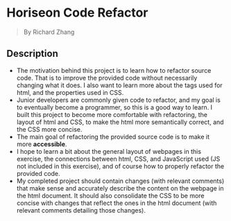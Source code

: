 # Horiseon Code Refactor
> By Richard Zhang

## Description

- The motivation behind this project is to learn how to refactor source code. That is to improve the provided code without necessarily changing what it does. I also want to learn more about the tags used for html, and the properties used in CSS.
- Junior developers are commonly given code to refactor, and my goal is to eventually become a programmer, so this is a good way to learn. I built this project to become more comfortable with refactoring, the layout of html and CSS, to make the html more semantically correct, and the CSS more concise.
- The main goal of refactoring the provided source code is to make it more **accessible**.
- I hope to learn a bit about the general layout of webpages in this exercise, the connections between html, CSS, and JavaScript used (JS not included in this exercise), and of course how to properly refactor the provided code.
- My completed project should contain changes (with relevant comments) that make sense and accurately describe the content on the webpage in the html document. It should also consolidate the CSS to be more concise with changes that reflect the ones in the html document (with relevant comments detailing those changes).
